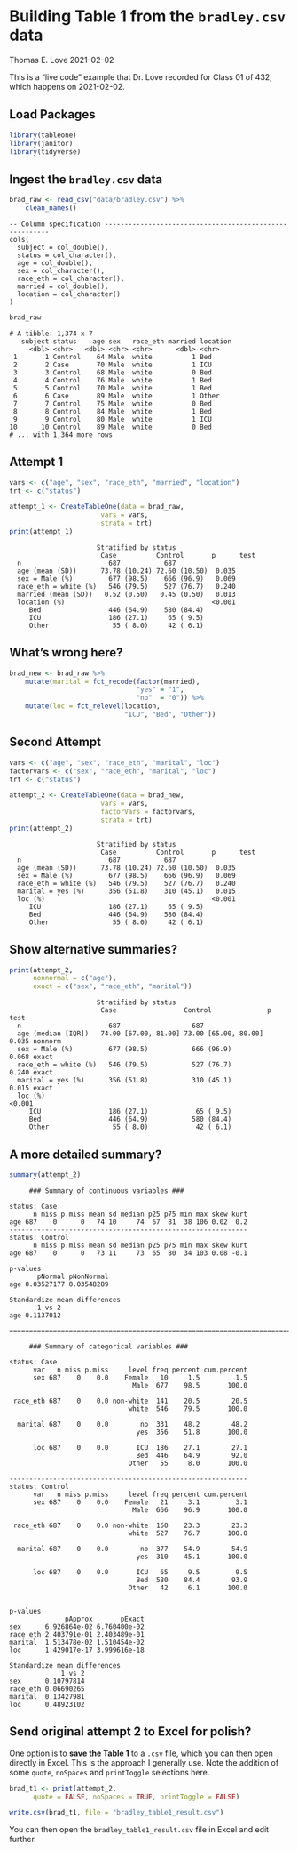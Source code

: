 Building Table 1 from the `bradley.csv` data
================
Thomas E. Love
2021-02-02

This is a “live code” example that Dr. Love recorded for Class 01 of
432, which happens on 2021-02-02.

## Load Packages

``` r
library(tableone)
library(janitor)
library(tidyverse)
```

## Ingest the `bradley.csv` data

``` r
brad_raw <- read_csv("data/bradley.csv") %>% 
    clean_names()
```


    -- Column specification --------------------------------------------------------
    cols(
      subject = col_double(),
      status = col_character(),
      age = col_double(),
      sex = col_character(),
      race_eth = col_character(),
      married = col_double(),
      location = col_character()
    )

``` r
brad_raw
```

    # A tibble: 1,374 x 7
       subject status    age sex   race_eth married location
         <dbl> <chr>   <dbl> <chr> <chr>      <dbl> <chr>   
     1       1 Control    64 Male  white          1 Bed     
     2       2 Case       70 Male  white          1 ICU     
     3       3 Control    68 Male  white          0 Bed     
     4       4 Control    76 Male  white          1 Bed     
     5       5 Control    70 Male  white          1 Bed     
     6       6 Case       89 Male  white          1 Other   
     7       7 Control    75 Male  white          0 Bed     
     8       8 Control    84 Male  white          1 Bed     
     9       9 Control    80 Male  white          1 ICU     
    10      10 Control    89 Male  white          0 Bed     
    # ... with 1,364 more rows

## Attempt 1

``` r
vars <- c("age", "sex", "race_eth", "married", "location")
trt <- c("status")

attempt_1 <- CreateTableOne(data = brad_raw, 
                       vars = vars, 
                       strata = trt)
print(attempt_1)
```

                          Stratified by status
                           Case          Control       p      test
      n                      687           687                    
      age (mean (SD))      73.78 (10.24) 72.60 (10.50)  0.035     
      sex = Male (%)         677 (98.5)    666 (96.9)   0.069     
      race_eth = white (%)   546 (79.5)    527 (76.7)   0.240     
      married (mean (SD))   0.52 (0.50)   0.45 (0.50)   0.013     
      location (%)                                     <0.001     
         Bed                 446 (64.9)    580 (84.4)             
         ICU                 186 (27.1)     65 ( 9.5)             
         Other                55 ( 8.0)     42 ( 6.1)             

## What’s wrong here?

``` r
brad_new <- brad_raw %>%
    mutate(marital = fct_recode(factor(married), 
                                "yes" = "1", 
                                "no"  = "0")) %>%
    mutate(loc = fct_relevel(location, 
                             "ICU", "Bed", "Other"))
```

## Second Attempt

``` r
vars <- c("age", "sex", "race_eth", "marital", "loc")
factorvars <- c("sex", "race_eth", "marital", "loc")
trt <- c("status")

attempt_2 <- CreateTableOne(data = brad_new, 
                       vars = vars, 
                       factorVars = factorvars,
                       strata = trt)
print(attempt_2)
```

                          Stratified by status
                           Case          Control       p      test
      n                      687           687                    
      age (mean (SD))      73.78 (10.24) 72.60 (10.50)  0.035     
      sex = Male (%)         677 (98.5)    666 (96.9)   0.069     
      race_eth = white (%)   546 (79.5)    527 (76.7)   0.240     
      marital = yes (%)      356 (51.8)    310 (45.1)   0.015     
      loc (%)                                          <0.001     
         ICU                 186 (27.1)     65 ( 9.5)             
         Bed                 446 (64.9)    580 (84.4)             
         Other                55 ( 8.0)     42 ( 6.1)             

## Show alternative summaries?

``` r
print(attempt_2, 
      nonnormal = c("age"),
      exact = c("sex", "race_eth", "marital"))
```

                          Stratified by status
                           Case                 Control              p      test   
      n                      687                  687                              
      age (median [IQR])   74.00 [67.00, 81.00] 73.00 [65.00, 80.00]  0.035 nonnorm
      sex = Male (%)         677 (98.5)           666 (96.9)          0.068 exact  
      race_eth = white (%)   546 (79.5)           527 (76.7)          0.240 exact  
      marital = yes (%)      356 (51.8)           310 (45.1)          0.015 exact  
      loc (%)                                                        <0.001        
         ICU                 186 (27.1)            65 ( 9.5)                       
         Bed                 446 (64.9)           580 (84.4)                       
         Other                55 ( 8.0)            42 ( 6.1)                       

## A more detailed summary?

``` r
summary(attempt_2)
```


         ### Summary of continuous variables ###

    status: Case
          n miss p.miss mean sd median p25 p75 min max skew kurt
    age 687    0      0   74 10     74  67  81  38 106 0.02  0.2
    ------------------------------------------------------------ 
    status: Control
          n miss p.miss mean sd median p25 p75 min max skew kurt
    age 687    0      0   73 11     73  65  80  34 103 0.08 -0.1

    p-values
           pNormal pNonNormal
    age 0.03527177 0.03548289

    Standardize mean differences
           1 vs 2
    age 0.1137012

    =======================================================================================

         ### Summary of categorical variables ### 

    status: Case
          var   n miss p.miss     level freq percent cum.percent
          sex 687    0    0.0    Female   10     1.5         1.5
                                   Male  677    98.5       100.0
                                                                
     race_eth 687    0    0.0 non-white  141    20.5        20.5
                                  white  546    79.5       100.0
                                                                
      marital 687    0    0.0        no  331    48.2        48.2
                                    yes  356    51.8       100.0
                                                                
          loc 687    0    0.0       ICU  186    27.1        27.1
                                    Bed  446    64.9        92.0
                                  Other   55     8.0       100.0
                                                                
    ------------------------------------------------------------ 
    status: Control
          var   n miss p.miss     level freq percent cum.percent
          sex 687    0    0.0    Female   21     3.1         3.1
                                   Male  666    96.9       100.0
                                                                
     race_eth 687    0    0.0 non-white  160    23.3        23.3
                                  white  527    76.7       100.0
                                                                
      marital 687    0    0.0        no  377    54.9        54.9
                                    yes  310    45.1       100.0
                                                                
          loc 687    0    0.0       ICU   65     9.5         9.5
                                    Bed  580    84.4        93.9
                                  Other   42     6.1       100.0
                                                                

    p-values
                  pApprox       pExact
    sex      6.926864e-02 6.760400e-02
    race_eth 2.403791e-01 2.403489e-01
    marital  1.513478e-02 1.510454e-02
    loc      1.429017e-17 3.999616e-18

    Standardize mean differences
                 1 vs 2
    sex      0.10797814
    race_eth 0.06690265
    marital  0.13427981
    loc      0.48923102

## Send original attempt 2 to Excel for polish?

One option is to **save the Table 1** to a `.csv` file, which you can
then open directly in Excel. This is the approach I generally use. Note
the addition of some `quote`, `noSpaces` and `printToggle` selections
here.

``` r
brad_t1 <- print(attempt_2, 
      quote = FALSE, noSpaces = TRUE, printToggle = FALSE)

write.csv(brad_t1, file = "bradley_table1_result.csv")
```

You can then open the `bradley_table1_result.csv` file in Excel and edit
further.
